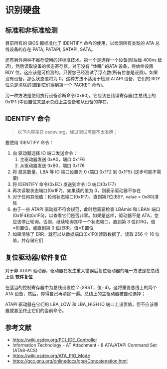 # 识别硬盘

## 标准和非标准检测

目前所有的 BIOS 都标准化了 IDENTIFY 命令的使用，以检测所有类型的 ATA 总线设备的存在 PATA, PATAPI, SATAPI, SATA。

还有另外两种不推荐使用的非标准技术。第一个是选择一个设备(然后做 400ns 延迟)，然后读取设备的状态寄存器。对于没有 “休眠” 的ATA 设备，将始终设置 RDY 位。这应该是可检测的，只要您已经测试了浮点数(所有位总是设置)。如果没有设备，那么状态值将为 0。这种方法不适用于检测 ATAPI 设备，它们的 RDY 位总是清除的(直到它们得到第一个 PACKET 命令)。

另一种方法是使用执行设备诊断命令(0x90)。它应该在错误寄存器(主总线上的 0x1F1 )中设置位来显示总线上主设备和从设备的存在。

## IDENTIFY 命令

> 以下内容来自 osdev.org，经过测试可能不太准确；

要使用 IDENTIFY 命令：

1. 向 驱动器选择 IO 端口发送命令：
    1. 主驱动器发送 0xA0，端口 0x1F6
    2. 从驱动器发送 0xB0，端口 0x176
2. 将 扇区数量、LBA 等 IO 端口设置为 0 (端口 0x1F2 到 0x1F5) (这步可能不需要)
3. 将 IDENTIFY 命令(0xEC) 发送到命令 IO 端口(0x1F7)
4. 再次读取状态端口(0x1F7)。如果读的值为 0，则表示驱动器不存在
5. 对于任何其他值：轮询状态端口(0x1F7)，直到第7位(BSY, value = 0x80)清除
6. 由于一些 ATAPI 驱动器不符合规范，此时您需要检查 LBAmid 和 LBAhi 端口(0x1F4和0x1F5)，以查看它们是否非零。如果是这样，驱动器不是 ATA，您应该停止轮询。否则，继续轮询其中一个状态端口，直到第 3 位(DRQ，值=8)置位，或直到第 0 位(ERR，值=1)置位
7. 如果清除了 ERR，就可以从数据端口(0x1F0)读取数据了。读取 256 个 16 位值，并存储它们

## 复位驱动器/软件复位

对于非 ATAPI 驱动器，驱动器在发生重大错误后复位驱动器的唯一方法是在总线上做 **软件复位**

在适当的控制寄存器中为总线设置位 2 (SRST，值=4)。这将重置总线上的两个 ATA 设备，然后，你得自己再清除一遍。总线上的主驱动器被自动选择；

ATAPI 驱动器在它们的 LBA_LOW 和 LBA_HIGH IO 端口上设置值，但不应该重置或甚至终止它们的当前命令。

## 参考文献

- <https://wiki.osdev.org/PCI_IDE_Controller>
- Information Technology - AT Attachment - 8 ATA/ATAPI Command Set (ATA8-ACS)
- <https://wiki.osdev.org/ATA_PIO_Mode>
- <https://gcc.gnu.org/onlinedocs/cpp/Concatenation.html>

